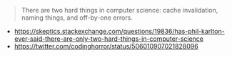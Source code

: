 >There are two hard things in computer science: cache invalidation, naming things, and off-by-one errors.

- https://skeptics.stackexchange.com/questions/19836/has-phil-karlton-ever-said-there-are-only-two-hard-things-in-computer-science
- https://twitter.com/codinghorror/status/506010907021828096
